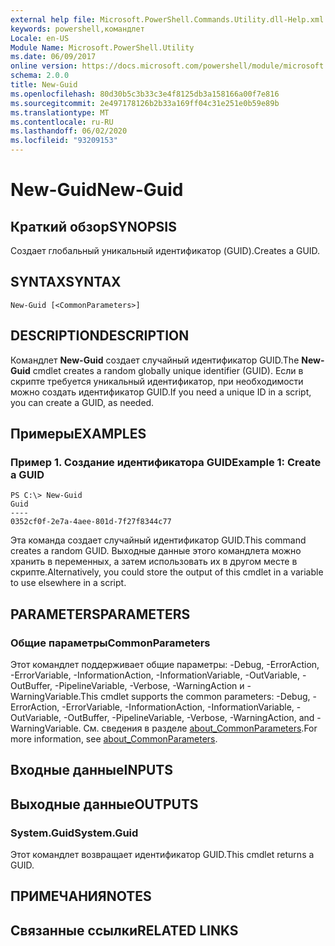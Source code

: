 ```yaml
---
external help file: Microsoft.PowerShell.Commands.Utility.dll-Help.xml
keywords: powershell,командлет
Locale: en-US
Module Name: Microsoft.PowerShell.Utility
ms.date: 06/09/2017
online version: https://docs.microsoft.com/powershell/module/microsoft.powershell.utility/new-guid?view=powershell-6&WT.mc_id=ps-gethelp
schema: 2.0.0
title: New-Guid
ms.openlocfilehash: 80d30b5c3b33c3e4f8125db3a158166a00f7e816
ms.sourcegitcommit: 2e497178126b2b33a169ff04c31e251e0b59e89b
ms.translationtype: MT
ms.contentlocale: ru-RU
ms.lasthandoff: 06/02/2020
ms.locfileid: "93209153"
---
```

# <span data-ttu-id="91e7f-103">New-Guid</span><span class="sxs-lookup"><span data-stu-id="91e7f-103">New-Guid</span></span>

## <span data-ttu-id="91e7f-104">Краткий обзор</span><span class="sxs-lookup"><span data-stu-id="91e7f-104">SYNOPSIS</span></span>
<span data-ttu-id="91e7f-105">Создает глобальный уникальный идентификатор (GUID).</span><span class="sxs-lookup"><span data-stu-id="91e7f-105">Creates a GUID.</span></span>

## <span data-ttu-id="91e7f-106">SYNTAX</span><span class="sxs-lookup"><span data-stu-id="91e7f-106">SYNTAX</span></span>

```
New-Guid [<CommonParameters>]
```

## <span data-ttu-id="91e7f-107">DESCRIPTION</span><span class="sxs-lookup"><span data-stu-id="91e7f-107">DESCRIPTION</span></span>

<span data-ttu-id="91e7f-108">Командлет **New-Guid** создает случайный идентификатор GUID.</span><span class="sxs-lookup"><span data-stu-id="91e7f-108">The **New-Guid** cmdlet creates a random globally unique identifier (GUID).</span></span>
<span data-ttu-id="91e7f-109">Если в скрипте требуется уникальный идентификатор, при необходимости можно создать идентификатор GUID.</span><span class="sxs-lookup"><span data-stu-id="91e7f-109">If you need a unique ID in a script, you can create a GUID, as needed.</span></span>

## <span data-ttu-id="91e7f-110">Примеры</span><span class="sxs-lookup"><span data-stu-id="91e7f-110">EXAMPLES</span></span>

### <span data-ttu-id="91e7f-111">Пример 1. Создание идентификатора GUID</span><span class="sxs-lookup"><span data-stu-id="91e7f-111">Example 1: Create a GUID</span></span>

```
PS C:\> New-Guid
Guid
----
0352cf0f-2e7a-4aee-801d-7f27f8344c77
```

<span data-ttu-id="91e7f-112">Эта команда создает случайный идентификатор GUID.</span><span class="sxs-lookup"><span data-stu-id="91e7f-112">This command creates a random GUID.</span></span>
<span data-ttu-id="91e7f-113">Выходные данные этого командлета можно хранить в переменных, а затем использовать их в другом месте в скрипте.</span><span class="sxs-lookup"><span data-stu-id="91e7f-113">Alternatively, you could store the output of this cmdlet in a variable to use elsewhere in a script.</span></span>

## <span data-ttu-id="91e7f-114">PARAMETERS</span><span class="sxs-lookup"><span data-stu-id="91e7f-114">PARAMETERS</span></span>

### <span data-ttu-id="91e7f-115">Общие параметры</span><span class="sxs-lookup"><span data-stu-id="91e7f-115">CommonParameters</span></span>

<span data-ttu-id="91e7f-116">Этот командлет поддерживает общие параметры: -Debug, -ErrorAction, -ErrorVariable, -InformationAction, -InformationVariable, -OutVariable, -OutBuffer, -PipelineVariable, -Verbose, -WarningAction и -WarningVariable.</span><span class="sxs-lookup"><span data-stu-id="91e7f-116">This cmdlet supports the common parameters: -Debug, -ErrorAction, -ErrorVariable, -InformationAction, -InformationVariable, -OutVariable, -OutBuffer, -PipelineVariable, -Verbose, -WarningAction, and -WarningVariable.</span></span> <span data-ttu-id="91e7f-117">См. сведения в разделе [about_CommonParameters](https://go.microsoft.com/fwlink/?LinkID=113216).</span><span class="sxs-lookup"><span data-stu-id="91e7f-117">For more information, see [about_CommonParameters](https://go.microsoft.com/fwlink/?LinkID=113216).</span></span>

## <span data-ttu-id="91e7f-118">Входные данные</span><span class="sxs-lookup"><span data-stu-id="91e7f-118">INPUTS</span></span>

## <span data-ttu-id="91e7f-119">Выходные данные</span><span class="sxs-lookup"><span data-stu-id="91e7f-119">OUTPUTS</span></span>

### <span data-ttu-id="91e7f-120">System.Guid</span><span class="sxs-lookup"><span data-stu-id="91e7f-120">System.Guid</span></span>

<span data-ttu-id="91e7f-121">Этот командлет возвращает идентификатор GUID.</span><span class="sxs-lookup"><span data-stu-id="91e7f-121">This cmdlet returns a GUID.</span></span>

## <span data-ttu-id="91e7f-122">ПРИМЕЧАНИЯ</span><span class="sxs-lookup"><span data-stu-id="91e7f-122">NOTES</span></span>

## <span data-ttu-id="91e7f-123">Связанные ссылки</span><span class="sxs-lookup"><span data-stu-id="91e7f-123">RELATED LINKS</span></span>
